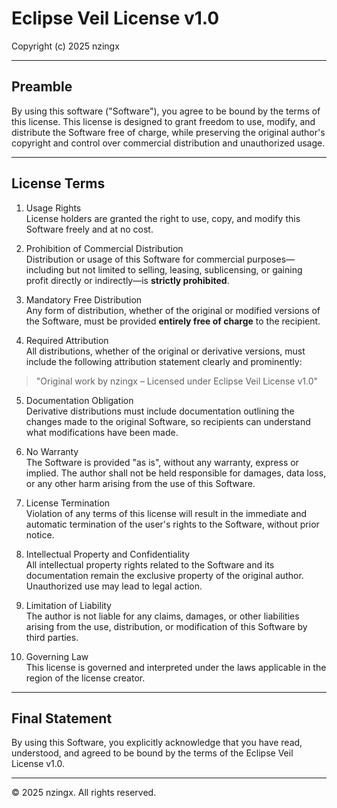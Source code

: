 # Eclipse Veil License v1.0

Copyright (c) 2025 nzingx

---

## Preamble

By using this software ("Software"), you agree to be bound by the terms of this license. This license is designed to grant freedom to use, modify, and distribute the Software free of charge, while preserving the original author's copyright and control over commercial distribution and unauthorized usage.

---

## License Terms

1. Usage Rights  
License holders are granted the right to use, copy, and modify this Software freely and at no cost.

2. Prohibition of Commercial Distribution  
Distribution or usage of this Software for commercial purposes—including but not limited to selling, leasing, sublicensing, or gaining profit directly or indirectly—is **strictly prohibited**.

3. Mandatory Free Distribution  
Any form of distribution, whether of the original or modified versions of the Software, must be provided **entirely free of charge** to the recipient.

4. Required Attribution  
All distributions, whether of the original or derivative versions, must include the following attribution statement clearly and prominently:

> "Original work by nzingx – Licensed under Eclipse Veil License v1.0"

5. Documentation Obligation  
Derivative distributions must include documentation outlining the changes made to the original Software, so recipients can understand what modifications have been made.

6. No Warranty  
The Software is provided "as is", without any warranty, express or implied. The author shall not be held responsible for damages, data loss, or any other harm arising from the use of this Software.

7. License Termination  
Violation of any terms of this license will result in the immediate and automatic termination of the user's rights to the Software, without prior notice.

8. Intellectual Property and Confidentiality  
All intellectual property rights related to the Software and its documentation remain the exclusive property of the original author. Unauthorized use may lead to legal action.

9. Limitation of Liability  
The author is not liable for any claims, damages, or other liabilities arising from the use, distribution, or modification of this Software by third parties.

10. Governing Law  
This license is governed and interpreted under the laws applicable in the region of the license creator.

---

## Final Statement

By using this Software, you explicitly acknowledge that you have read, understood, and agreed to be bound by the terms of the Eclipse Veil License v1.0.

---

© 2025 nzingx. All rights reserved.
